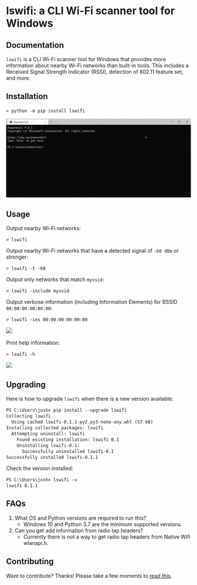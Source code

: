 lswifi: a CLI Wi-Fi scanner tool for Windows
===============================================

Documentation
-------------

`lswifi` is a CLI Wi-Fi scanner tool for Windows that provides more information about nearby Wi-Fi networks than built-in tools. This includes a Received Signal Strength Indicator (RSSI), detection of 802.11 feature set, and more.

Installation
------------

``` {.sourceCode .bash}
> python -m pip install lswifi
```

![](/docs/31Pu7mCVFR.gif)

Usage
-----

Output nearby Wi-Fi networks:

``` {.sourceCode .bash}
> lswifi
```

Output nearby Wi-Fi networks that have a detected signal of `-60 dBm` or stronger:

``` {.sourceCode .bash}
> lswifi -t -60
```

Output only networks that match `myssid`:

``` {.sourceCode .bash}
> lswifi -include myssid
```

Output verbose information (including Information Elements) for BSSID `00:00:00:00:00:00`:

``` {.sourceCode .bash}
> lswifi -ies 00:00:00:00:00:00
```

![](/docs/Wtj6xTEisE.gif)

Print help information:

``` {.sourceCode .bash}
> lswifi -h
```

![](/docs/BCKaCek52E.gif)

Upgrading
---------

Here is how to upgrade `lswifi` when there is a new version available:

```
PS C:\Users\josh> pip install --upgrade lswifi
Collecting lswifi
  Using cached lswifi-0.1.1-py2.py3-none-any.whl (57 kB)
Installing collected packages: lswifi
  Attempting uninstall: lswifi
    Found existing installation: lswifi 0.1
    Uninstalling lswifi-0.1:
      Successfully uninstalled lswifi-0.1
Successfully installed lswifi-0.1.1
```

Check the version installed:

```
PS C:\Users\josh> lswifi -v
lswifi 0.1.1
```

FAQs
----

1. What OS and Python versions are required to run this?
    - Windows 10 and Python 3.7 are the minimum supported versions. 
2. Can you get add information from radio tap headers?
    - Currently there is not a way to get radio tap headers from Native Wifi wlanapi.h.


Contributing
------------

Want to contribute? Thanks! Please take a few moments to [read this](CONTRIBUTING.md).
